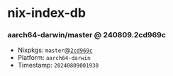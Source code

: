 # nix-index-db
### aarch64-darwin/master @ 240809.2cd969c
- Nixpkgs: `master`@[`2cd969c`](https://github.com/NixOS/nixpkgs/commit/2cd969c1086dc66a1d6f206d28c3d901d94d9a6e)
- Platform: `aarch64-darwin`
- Timestamp: `20240809001938`
